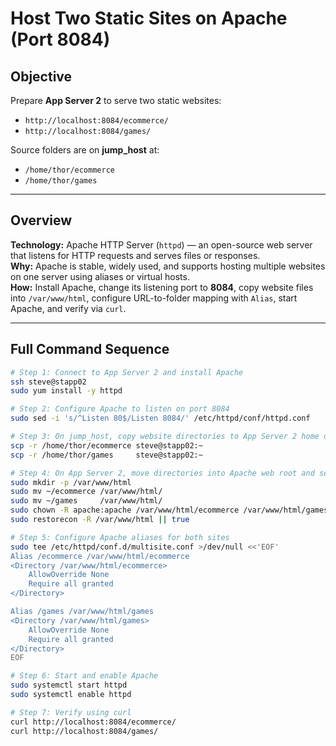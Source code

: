 # Host Two Static Sites on Apache (Port 8084)

## Objective
Prepare **App Server 2** to serve two static websites:
- `http://localhost:8084/ecommerce/`
- `http://localhost:8084/games/`

Source folders are on **jump_host** at:
- `/home/thor/ecommerce`
- `/home/thor/games`

---

## Overview
**Technology:** Apache HTTP Server (`httpd`) — an open-source web server that listens for HTTP requests and serves files or responses.  
**Why:** Apache is stable, widely used, and supports hosting multiple websites on one server using aliases or virtual hosts.  
**How:** Install Apache, change its listening port to **8084**, copy website files into `/var/www/html`, configure URL-to-folder mapping with `Alias`, start Apache, and verify via `curl`.

---

## Full Command Sequence
```bash
# Step 1: Connect to App Server 2 and install Apache
ssh steve@stapp02
sudo yum install -y httpd

# Step 2: Configure Apache to listen on port 8084
sudo sed -i 's/^Listen 80$/Listen 8084/' /etc/httpd/conf/httpd.conf

# Step 3: On jump_host, copy website directories to App Server 2 home directory
scp -r /home/thor/ecommerce steve@stapp02:~
scp -r /home/thor/games     steve@stapp02:~

# Step 4: On App Server 2, move directories into Apache web root and set permissions
sudo mkdir -p /var/www/html
sudo mv ~/ecommerce /var/www/html/
sudo mv ~/games     /var/www/html/
sudo chown -R apache:apache /var/www/html/ecommerce /var/www/html/games || true
sudo restorecon -R /var/www/html || true

# Step 5: Configure Apache aliases for both sites
sudo tee /etc/httpd/conf.d/multisite.conf >/dev/null <<'EOF'
Alias /ecommerce /var/www/html/ecommerce
<Directory /var/www/html/ecommerce>
    AllowOverride None
    Require all granted
</Directory>

Alias /games /var/www/html/games
<Directory /var/www/html/games>
    AllowOverride None
    Require all granted
</Directory>
EOF

# Step 6: Start and enable Apache
sudo systemctl start httpd
sudo systemctl enable httpd

# Step 7: Verify using curl
curl http://localhost:8084/ecommerce/
curl http://localhost:8084/games/
